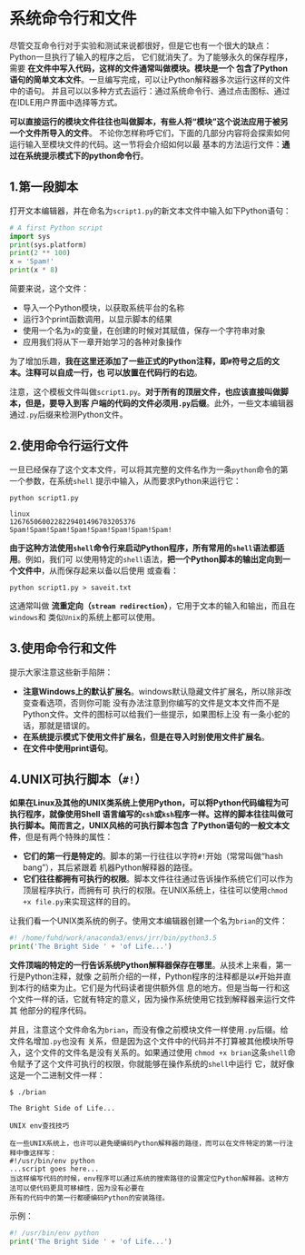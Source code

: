 系统命令行和文件
================================================================================
尽管交互命令行对于实验和测试来说都很好，但是它也有一个很大的缺点：Python一旦执行了输入的程序之后，
它们就消失了。为了能够永久的保存程序，需要 **在文件中写入代码，这样的文件通常叫做模块。模块是一个
包含了Python语句的简单文本文件**。一旦编写完成，可以让Python解释器多次运行这样的文件中的语句。
并且可以以多种方式去运行：通过系统命令行、通过点击图标、通过在IDLE用户界面中选择等方式。

**可以直接运行的模块文件往往也叫做脚本，有些人将“模块”这个说法应用于被另一个文件所导入的文件**。
不论你怎样称呼它们，下面的几部分内容将会探索如何运行输入至模块文件的代码。这一节将会介绍如何以最
基本的方法运行文件：**通过在系统提示模式下的python命令行**。

## 1.第一段脚本
打开文本编辑器，并在命名为`script1.py`的新文本文件中输入如下Python语句：
```python
# A first Python script
import sys
print(sys.platform)
print(2 ** 100)
x = 'Spam!'
print(x * 8)
```
简要来说，这个文件：
+ 导入一个Python模块，以获取系统平台的名称
+ 运行3个print函数调用，以显示脚本的结果
+ 使用一个名为`x`的变量，在创建的时候对其赋值，保存一个字符串对象
+ 应用我们将从下一章开始学习的各种对象操作

为了增加乐趣，**我在这里还添加了一些正式的Python注释，即`#`符号之后的文本。注释可以自成一行，也
可以放置在代码行的右边**。

注意，这个模板文件叫做`script1.py`。**对于所有的顶层文件，也应该直接叫做脚本，但是，要导入到客
户端的代码的文件必须用`.py`后缀**。此外，一些文本编辑器通过`.py`后缀来检测Python文件。

## 2.使用命令行运行文件
一旦已经保存了这个文本文件，可以将其完整的文件名作为一条`python`命令的第一个参数，在系统`shell`
提示中输入，从而要求Python来运行它：
```shell
python script1.py
```
```
linux
1267650600228229401496703205376
Spam!Spam!Spam!Spam!Spam!Spam!Spam!Spam!
```
**由于这种方法使用`shell`命令行来启动Python程序，所有常用的`shell`语法都适用**。例如，我们可
以使用特定的`shell`语法，**把一个Python脚本的输出定向到一个文件中**，从而保存起来以备以后使用
或查看：
```shell
python script1.py > saveit.txt
```
这通常叫做 **流重定向（`stream redirection`）**，它用于文本的输入和输出，而且在`windows`和
类似`Unix`的系统上都可以使用。

## 3.使用命令行和文件
提示大家注意这些新手陷阱：
+ **注意Windows上的默认扩展名**。windows默认隐藏文件扩展名，所以除非改变查看选项，否则你可能
没有办法注意到你编写的文件是文本文件而不是Python文件。文件的图标可以给我们一些提示，如果图标上没
有一条小蛇的话，那就是错误的。
+ **在系统提示模式下使用文件扩展名，但是在导入时别使用文件扩展名**。
+ **在文件中使用print语句**。

## 4.UNIX可执行脚本（`#!`）
**如果在Linux及其他的UNIX类系统上使用Python，可以将Python代码编程为可执行程序，就像使用Shell
语言编写的`csh`或`ksh`程序一样。这样的脚本往往叫做可执行脚本。简而言之，UNIX风格的可执行脚本包含
了Python语句的一般文本文件**，但是有两个特殊的属性：
+ **它们的第一行是特定的**。脚本的第一行往往以字符`#!`开始（常常叫做“hash bang”），其后紧跟着
机器Python解释器的路径。
+ **它们往往都拥有可执行的权限**。脚本文件往往通过告诉操作系统它们可以作为顶层程序执行，而拥有可
执行的权限。在UNIX系统上，往往可以使用`chmod +x file.py`来实现这样的目的。

让我们看一个UNIX类系统的例子。使用文本编辑器创建一个名为`brian`的文件：
```python
#! /home/fuhd/work/anaconda3/envs/jrr/bin/python3.5
print('The Bright Side ' + 'of Life...')
```
**文件顶端的特定的一行告诉系统Python解释器保存在哪里**。从技术上来看，第一行是Python注释，就像
之前所介绍的一样，Python程序的注释都是以`#`开始并直到本行的结束为止。它们是为代码读者提供额外信
息的地方。但是当每一行和这个文件一样的话，它就有特定的意义，因为操作系统使用它找到解释器来运行文件其
他部分的程序代码。

并且，注意这个文件命名为`brian`，而没有像之前模块文件一样使用`.py`后缀。给文件名增加`.py`也没有
关系，但是因为这个文件中的代码并不打算被其他模块所导入，这个文件的文件名是没有关系的。如果通过使用
`chmod +x brian`这条`shell`命令赋予了这个文件可执行的权限，你就能够在操作系统的`shell`中运行
它，就好像这是一个二进制文件一样：
```shell
$ ./brian
```
```
The Bright Side of Life...
```
```
UNIX env查找技巧

在一些UNIX系统上，也许可以避免硬编码Python解释器的路径，而可以在文件特定的第一行注释中像这样写：
#!/usr/bin/env python
...script goes here...
当这样编写代码的时候，env程序可以通过系统的搜索路径的设置定位Python解释器。这种方法可以使代码更具可移植性，因为没有必要在
所有的代码中的第一行都硬编码Python的安装路径。
```

示例：
```python
#! /usr/bin/env python
print('The Bright Side ' + 'of Life...')
```
